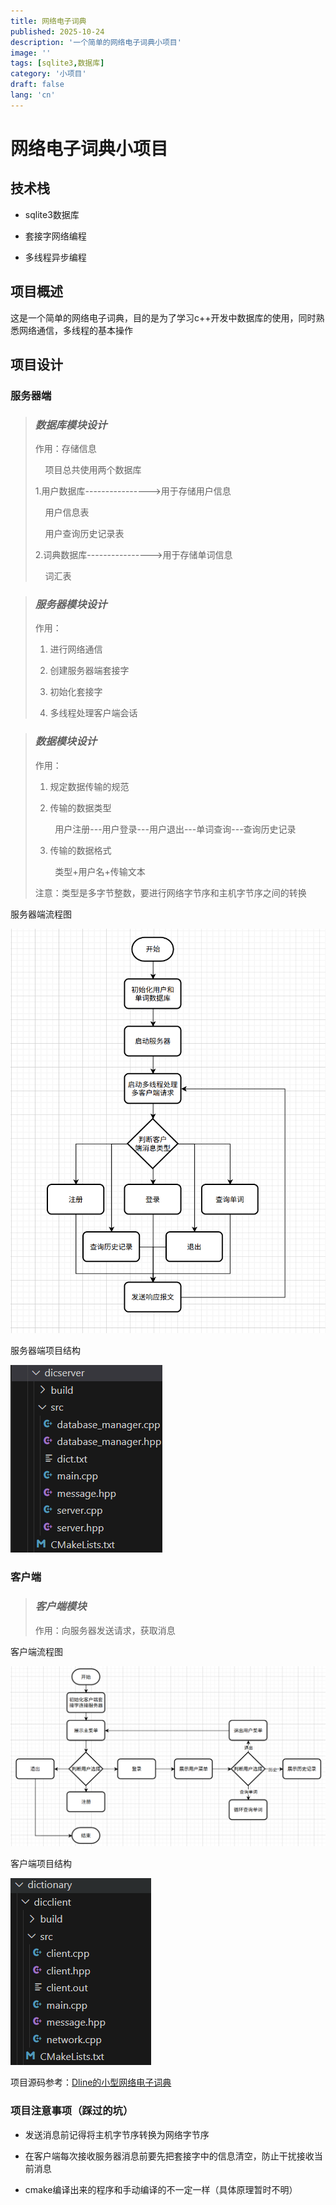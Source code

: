 ```yaml
---
title: 网络电子词典
published: 2025-10-24
description: '一个简单的网络电子词典小项目'
image: ''
tags: [sqlite3,数据库]
category: '小项目'
draft: false 
lang: 'cn'
---
```


# 网络电子词典小项目

## 技术栈

* sqlite3数据库

* 套接字网络编程

* 多线程异步编程

## 项目概述

这是一个简单的网络电子词典，目的是为了学习c++开发中数据库的使用，同时熟悉网络通信，多线程的基本操作

## 项目设计

### 服务器端

> ### *数据库模块设计*
> 
> 作用：存储信息
> 
>     项目总共使用两个数据库
> 
> 1.用户数据库---------------->用于存储用户信息
> 
>     用户信息表
> 
>     用户查询历史记录表
> 
> 2.词典数据库---------------->用于存储单词信息
> 
>     词汇表

> ### *服务器模块设计*
> 
> 作用：
> 
> 1. 进行网络通信
> 
> 2. 创建服务器端套接字
> 
> 3. 初始化套接字
> 
> 4. 多线程处理客户端会话

> ### *数据模块设计*
> 
> 作用：
> 
> 1. 规定数据传输的规范
> 
> 2. 传输的数据类型
> 
>         用户注册---用户登录---用户退出---单词查询---查询历史记录
> 
> 3. 传输的数据格式
> 
>         类型+用户名+传输文本
> 
> 注意：类型是多字节整数，要进行网络字节序和主机字节序之间的转换

服务器端流程图

![](assets/images/网络词典服务器流程图.png)

服务器端项目结构

![](assets/images/网络词典服务器项目结构.png)

### 客户端

> ### *客户端模块*
> 
> 作用：向服务器发送请求，获取消息

客户端流程图

![](assets/images/网络词典客户端流程图.png)

客户端项目结构

![](assets/images/网络词典客户端项目结构.png)



项目源码参考：[Dline的小型网络电子词典](https://github.com/Dline666/dictionary)

### 项目注意事项（踩过的坑）

* 发送消息前记得将主机字节序转换为网络字节序

* 在客户端每次接收服务器消息前要先把套接字中的信息清空，防止干扰接收当前消息

* cmake编译出来的程序和手动编译的不一定一样（具体原理暂时不明）
